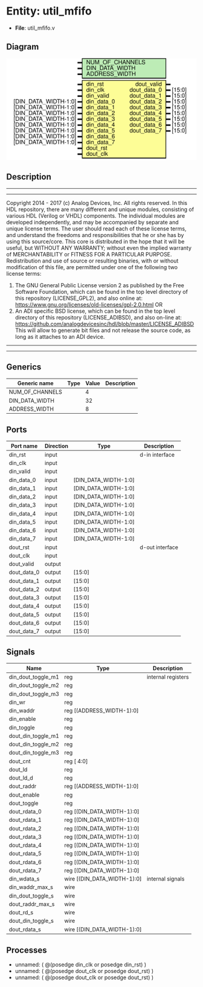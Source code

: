 # Entity: util_mfifo

- **File**: util_mfifo.v
## Diagram

![Diagram](util_mfifo.svg "Diagram")
## Description

***************************************************************************
 ***************************************************************************
 Copyright 2014 - 2017 (c) Analog Devices, Inc. All rights reserved.
 In this HDL repository, there are many different and unique modules, consisting
 of various HDL (Verilog or VHDL) components. The individual modules are
 developed independently, and may be accompanied by separate and unique license
 terms.
 The user should read each of these license terms, and understand the
 freedoms and responsibilities that he or she has by using this source/core.
 This core is distributed in the hope that it will be useful, but WITHOUT ANY
 WARRANTY; without even the implied warranty of MERCHANTABILITY or FITNESS FOR
 A PARTICULAR PURPOSE.
 Redistribution and use of source or resulting binaries, with or without modification
 of this file, are permitted under one of the following two license terms:
   1. The GNU General Public License version 2 as published by the
      Free Software Foundation, which can be found in the top level directory
      of this repository (LICENSE_GPL2), and also online at:
      <https://www.gnu.org/licenses/old-licenses/gpl-2.0.html>
 OR
   2. An ADI specific BSD license, which can be found in the top level directory
      of this repository (LICENSE_ADIBSD), and also on-line at:
      https://github.com/analogdevicesinc/hdl/blob/master/LICENSE_ADIBSD
      This will allow to generate bit files and not release the source code,
      as long as it attaches to an ADI device.
 ***************************************************************************
 ***************************************************************************
 
## Generics

| Generic name    | Type | Value | Description |
| --------------- | ---- | ----- | ----------- |
| NUM_OF_CHANNELS |      | 4     |             |
| DIN_DATA_WIDTH  |      | 32    |             |
| ADDRESS_WIDTH   |      | 8     |             |
## Ports

| Port name   | Direction | Type                 | Description     |
| ----------- | --------- | -------------------- | --------------- |
| din_rst     | input     |                      | d-in interface  |
| din_clk     | input     |                      |                 |
| din_valid   | input     |                      |                 |
| din_data_0  | input     | [DIN_DATA_WIDTH-1:0] |                 |
| din_data_1  | input     | [DIN_DATA_WIDTH-1:0] |                 |
| din_data_2  | input     | [DIN_DATA_WIDTH-1:0] |                 |
| din_data_3  | input     | [DIN_DATA_WIDTH-1:0] |                 |
| din_data_4  | input     | [DIN_DATA_WIDTH-1:0] |                 |
| din_data_5  | input     | [DIN_DATA_WIDTH-1:0] |                 |
| din_data_6  | input     | [DIN_DATA_WIDTH-1:0] |                 |
| din_data_7  | input     | [DIN_DATA_WIDTH-1:0] |                 |
| dout_rst    | input     |                      | d-out interface |
| dout_clk    | input     |                      |                 |
| dout_valid  | output    |                      |                 |
| dout_data_0 | output    | [15:0]               |                 |
| dout_data_1 | output    | [15:0]               |                 |
| dout_data_2 | output    | [15:0]               |                 |
| dout_data_3 | output    | [15:0]               |                 |
| dout_data_4 | output    | [15:0]               |                 |
| dout_data_5 | output    | [15:0]               |                 |
| dout_data_6 | output    | [15:0]               |                 |
| dout_data_7 | output    | [15:0]               |                 |
## Signals

| Name               | Type                           | Description         |
| ------------------ | ------------------------------ | ------------------- |
| din_dout_toggle_m1 | reg                            | internal registers  |
| din_dout_toggle_m2 | reg                            |                     |
| din_dout_toggle_m3 | reg                            |                     |
| din_wr             | reg                            |                     |
| din_waddr          | reg     [(ADDRESS_WIDTH-1):0]  |                     |
| din_enable         | reg                            |                     |
| din_toggle         | reg                            |                     |
| dout_din_toggle_m1 | reg                            |                     |
| dout_din_toggle_m2 | reg                            |                     |
| dout_din_toggle_m3 | reg                            |                     |
| dout_cnt           | reg     [ 4:0]                 |                     |
| dout_ld            | reg                            |                     |
| dout_ld_d          | reg                            |                     |
| dout_raddr         | reg     [(ADDRESS_WIDTH-1):0]  |                     |
| dout_enable        | reg                            |                     |
| dout_toggle        | reg                            |                     |
| dout_rdata_0       | reg     [(DIN_DATA_WIDTH-1):0] |                     |
| dout_rdata_1       | reg     [(DIN_DATA_WIDTH-1):0] |                     |
| dout_rdata_2       | reg     [(DIN_DATA_WIDTH-1):0] |                     |
| dout_rdata_3       | reg     [(DIN_DATA_WIDTH-1):0] |                     |
| dout_rdata_4       | reg     [(DIN_DATA_WIDTH-1):0] |                     |
| dout_rdata_5       | reg     [(DIN_DATA_WIDTH-1):0] |                     |
| dout_rdata_6       | reg     [(DIN_DATA_WIDTH-1):0] |                     |
| dout_rdata_7       | reg     [(DIN_DATA_WIDTH-1):0] |                     |
| din_wdata_s        | wire [(DIN_DATA_WIDTH-1):0]    | internal signals    |
| din_waddr_max_s    | wire                           |                     |
| din_dout_toggle_s  | wire                           |                     |
| dout_raddr_max_s   | wire                           |                     |
| dout_rd_s          | wire                           |                     |
| dout_din_toggle_s  | wire                           |                     |
| dout_rdata_s       | wire [(DIN_DATA_WIDTH-1):0]    |                     |
## Processes
- unnamed: ( @(posedge din_clk or posedge din_rst) )
- unnamed: ( @(posedge dout_clk or posedge dout_rst) )
- unnamed: ( @(posedge dout_clk or posedge dout_rst) )

